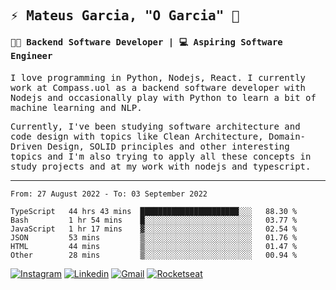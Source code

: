 
<samp>
  
## ⚡ Mateus Garcia, "O Garcia" :rocket: 
  

#### 👨‍💻 Backend Software Developer | 💻 Aspiring Software Engineer

  
I love programming in Python, Nodejs, React. I currently work at Compass.uol as a backend software developer with Nodejs and occasionally play with Python to learn a bit of machine learning and NLP.

  
Currently, I've been studying software architecture and code design with topics like Clean Architecture, Domain-Driven Design, SOLID principles and other interesting topics and I'm also trying to apply all these concepts in study projects and at my work with nodejs and typescript.

---

<!--START_SECTION:waka-->

```text
From: 27 August 2022 - To: 03 September 2022

TypeScript   44 hrs 43 mins  ██████████████████████░░░   88.30 %
Bash         1 hr 54 mins    █░░░░░░░░░░░░░░░░░░░░░░░░   03.77 %
JavaScript   1 hr 17 mins    ▓░░░░░░░░░░░░░░░░░░░░░░░░   02.54 %
JSON         53 mins         ▒░░░░░░░░░░░░░░░░░░░░░░░░   01.76 %
HTML         44 mins         ▒░░░░░░░░░░░░░░░░░░░░░░░░   01.47 %
Other        28 mins         ▒░░░░░░░░░░░░░░░░░░░░░░░░   00.94 %
```

<!--END_SECTION:waka-->
  
</samp>

[![Instagram](https://img.shields.io/badge/-Mateus%20Garcia-c080ff?style=flat-square&labelColor=c080ff&logo=instagram&logoColor=white&link=https://www.instagram.com/mpg.x)](https://www.instagram.com/mpg.x) 
[![Linkedin](https://img.shields.io/badge/-Mateus%20Garcia-c080ff?style=flat-square&logo=Linkedin&logoColor=white&link=https://www.linkedin.com/in/mpgxc)](https://www.linkedin.com/in/mpgxc) 
[![Gmail](https://img.shields.io/badge/-mpgx5.c@gmail.com-c080ff?style=flat-square&logo=Gmail&logoColor=white&link=mailto:diego.schell.f@gmail.com)](mailto:mpgx5.c@gmail.com)
[![Rocketseat](https://img.shields.io/badge/-Rocketseat%20Profile-c080ff?style=flat-square&labelColor=c080ff&logoColor=white&link=https://app.rocketseat.com.br/me/mpgxc)](https://app.rocketseat.com.br/me/mpgxc)
